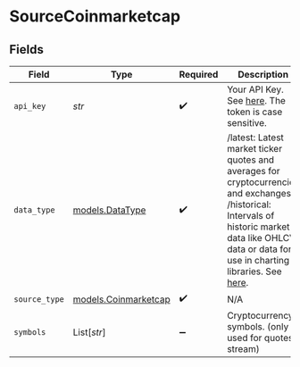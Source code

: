 # SourceCoinmarketcap


## Fields

| Field                                                                                                                                                                                                                                                                                         | Type                                                                                                                                                                                                                                                                                          | Required                                                                                                                                                                                                                                                                                      | Description                                                                                                                                                                                                                                                                                   | Example                                                                                                                                                                                                                                                                                       |
| --------------------------------------------------------------------------------------------------------------------------------------------------------------------------------------------------------------------------------------------------------------------------------------------- | --------------------------------------------------------------------------------------------------------------------------------------------------------------------------------------------------------------------------------------------------------------------------------------------- | --------------------------------------------------------------------------------------------------------------------------------------------------------------------------------------------------------------------------------------------------------------------------------------------- | --------------------------------------------------------------------------------------------------------------------------------------------------------------------------------------------------------------------------------------------------------------------------------------------- | --------------------------------------------------------------------------------------------------------------------------------------------------------------------------------------------------------------------------------------------------------------------------------------------- |
| `api_key`                                                                                                                                                                                                                                                                                     | *str*                                                                                                                                                                                                                                                                                         | :heavy_check_mark:                                                                                                                                                                                                                                                                            | Your API Key. See <a href="https://coinmarketcap.com/api/documentation/v1/#section/Authentication">here</a>. The token is case sensitive.                                                                                                                                                     |                                                                                                                                                                                                                                                                                               |
| `data_type`                                                                                                                                                                                                                                                                                   | [models.DataType](../models/datatype.md)                                                                                                                                                                                                                                                      | :heavy_check_mark:                                                                                                                                                                                                                                                                            | /latest: Latest market ticker quotes and averages for cryptocurrencies and exchanges. /historical: Intervals of historic market data like OHLCV data or data for use in charting libraries. See <a href="https://coinmarketcap.com/api/documentation/v1/#section/Endpoint-Overview">here</a>. |                                                                                                                                                                                                                                                                                               |
| `source_type`                                                                                                                                                                                                                                                                                 | [models.Coinmarketcap](../models/coinmarketcap.md)                                                                                                                                                                                                                                            | :heavy_check_mark:                                                                                                                                                                                                                                                                            | N/A                                                                                                                                                                                                                                                                                           |                                                                                                                                                                                                                                                                                               |
| `symbols`                                                                                                                                                                                                                                                                                     | List[*str*]                                                                                                                                                                                                                                                                                   | :heavy_minus_sign:                                                                                                                                                                                                                                                                            | Cryptocurrency symbols. (only used for quotes stream)                                                                                                                                                                                                                                         | AVAX                                                                                                                                                                                                                                                                                          |